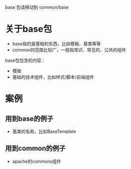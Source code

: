 base 包请移动到 common/base

# 关于base包

- base指的是基础的东西，比如模板、基类等等
- common的范围比较广，一般指常识、常见的、公共的组件

base包包含的内容：
- 模板
- 基础的技术组件，比如样式/脚本/前端组件


# 案例

## 用到base的例子

- 基类的名称，比如BaseTemplate


## 用到common的例子

- apache的commons组件 